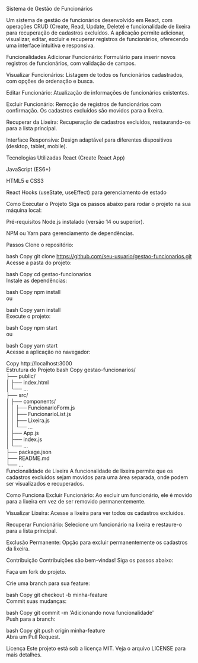 Sistema de Gestão de Funcionários

Um sistema de gestão de funcionários desenvolvido em React, com operações CRUD (Create, Read, Update, Delete) e funcionalidade de lixeira para recuperação de cadastros excluídos. A aplicação permite adicionar, visualizar, editar, excluir e recuperar registros de funcionários, oferecendo uma interface intuitiva e responsiva.

Funcionalidades
Adicionar Funcionário: Formulário para inserir novos registros de funcionários, com validação de campos.

Visualizar Funcionários: Listagem de todos os funcionários cadastrados, com opções de ordenação e busca.

Editar Funcionário: Atualização de informações de funcionários existentes.

Excluir Funcionário: Remoção de registros de funcionários com confirmação. Os cadastros excluídos são movidos para a lixeira.

Recuperar da Lixeira: Recuperação de cadastros excluídos, restaurando-os para a lista principal.

Interface Responsiva: Design adaptável para diferentes dispositivos (desktop, tablet, mobile).

Tecnologias Utilizadas
React (Create React App)

JavaScript (ES6+)

HTML5 e CSS3

React Hooks (useState, useEffect) para gerenciamento de estado

Como Executar o Projeto
Siga os passos abaixo para rodar o projeto na sua máquina local:

Pré-requisitos
Node.js instalado (versão 14 ou superior).

NPM ou Yarn para gerenciamento de dependências.

Passos
Clone o repositório:

bash
Copy
git clone https://github.com/seu-usuario/gestao-funcionarios.git  
Acesse a pasta do projeto:

bash
Copy
cd gestao-funcionarios  
Instale as dependências:

bash
Copy
npm install  
ou

bash
Copy
yarn install  
Execute o projeto:

bash
Copy
npm start  
ou

bash
Copy
yarn start  
Acesse a aplicação no navegador:

Copy
http://localhost:3000  
Estrutura do Projeto
bash
Copy
gestao-funcionarios/  
├── public/  
│   ├── index.html  
│   └── ...  
├── src/  
│   ├── components/  
│   │   ├── FuncionarioForm.js  
│   │   ├── FuncionarioList.js  
│   │   ├── Lixeira.js  
│   │   └── ...  
│   ├── App.js  
│   ├── index.js  
│   └── ...  
├── package.json  
├── README.md  
└── ...  
Funcionalidade de Lixeira
A funcionalidade de lixeira permite que os cadastros excluídos sejam movidos para uma área separada, onde podem ser visualizados e recuperados.

Como Funciona
Excluir Funcionário: Ao excluir um funcionário, ele é movido para a lixeira em vez de ser removido permanentemente.

Visualizar Lixeira: Acesse a lixeira para ver todos os cadastros excluídos.

Recuperar Funcionário: Selecione um funcionário na lixeira e restaure-o para a lista principal.

Exclusão Permanente: Opção para excluir permanentemente os cadastros da lixeira.

Contribuição
Contribuições são bem-vindas! Siga os passos abaixo:

Faça um fork do projeto.

Crie uma branch para sua feature:

bash
Copy
git checkout -b minha-feature  
Commit suas mudanças:

bash
Copy
git commit -m 'Adicionando nova funcionalidade'  
Push para a branch:

bash
Copy
git push origin minha-feature  
Abra um Pull Request.

Licença
Este projeto está sob a licença MIT. Veja o arquivo LICENSE para mais detalhes.
